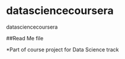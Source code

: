 datasciencecoursera
===================

datasciencecoursera

##Read Me file

*Part of course project for Data Science track
